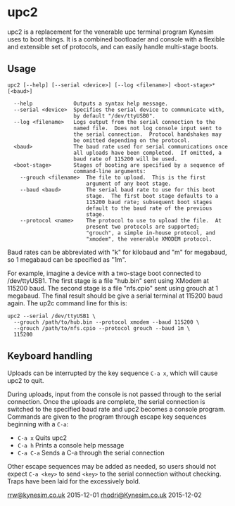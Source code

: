 upc2
====

upc2 is a replacement for the venerable upc terminal program Kynesim
uses to boot things.  It is a combined bootloader and console with a
flexible and extensible set of protocols, and can easily handle
multi-stage boots.


Usage
-----
```
upc2 [--help] [--serial <device>] [--log <filename>] <boot-stage>* [<baud>]

  --help             Outputs a syntax help message.
  --serial <device>  Specifies the serial device to communicate with,
                     by default "/dev/ttyUSB0".
  --log <filename>   Logs output from the serial connection to the
                     named file.  Does not log console input sent to
                     the serial connection.  Protocol handshakes may
                     be omitted depending on the protocol.
  <baud>             The baud rate used for serial communications once
                     all uploads have been completed.  If omitted, a
                     baud rate of 115200 will be used.
  <boot-stage>       Stages of booting are specified by a sequence of
                     command-line arguments:
    --grouch <filename>  The file to upload.  This is the first
                         argument of any boot stage.
    --baud <baud>        The serial baud rate to use for this boot
                         stage.  The first boot stage defaults to a
                         115200 baud rate; subsequent boot stages
                         default to the baud rate of the previous
                         stage.
    --protocol <name>    The protocol to use to upload the file.  At
                         present two protocols are supported;
                         "grouch", a simple in-house protocol, and
                         "xmodem", the venerable XMODEM protocol.
```

Baud rates can be abbreviated with "k" for kilobaud and "m" for
megabaud, so 1 megabaud can be specified as "1m".

For example, imagine a device with a two-stage boot connected to
/dev/ttyUSB1.  The first stage is a file "hub.bin" sent using XModem
at 115200 baud.  The second stage is a file "nfs.cpio" sent using
grouch at 1 megabaud.  The final result should be give a serial
terminal at 115200 baud again.  The up2c command line for this is:

```
upc2 --serial /dev/ttyUSB1 \
  --grouch /path/to/hub.bin --protocol xmodem --baud 115200 \
  --grouch /path/to/nfs.cpio --protocol grouch --baud 1m \
  115200
```

Keyboard handling
-----------------

Uploads can be interrupted by the key sequence `C-a x`, which will
cause upc2 to quit.

During uploads, input from the console is not passed through to the
serial connection.  Once the uploads are complete, the serial
connection is switched to the specified baud rate and upc2 becomes a
console program.  Commands are given to the program through escape key
sequences beginning with a `C-a`:

 *  `C-a x`   Quits upc2
 *  `C-a h`   Prints a console help message
 *  `C-a C-a` Sends a C-a through the serial connection

Other escape sequences may be added as needed, so users should not
expect `C-a <key>` to send `<key>` to the serial connection without
checking.  Traps have been laid for the excessively bold.


<rrw@kynesim.co.uk>
2015-12-01
<rhodri@Kynesim.co.uk>
2015-12-02
